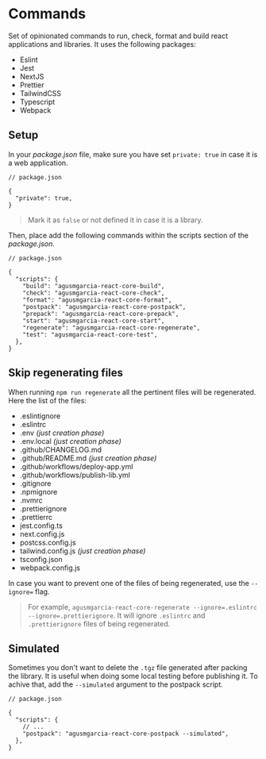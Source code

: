 # Commands

Set of opinionated commands to run, check, format and build react applications and libraries. It uses the following packages:

- Eslint
- Jest
- NextJS
- Prettier
- TailwindCSS
- Typescript
- Webpack

## Setup

In your _package.json_ file, make sure you have set `private: true` in case it is a web application.

```jsonc
// package.json

{
  "private": true,
}
```

> Mark it as `false` or not defined it in case it is a library.

Then, place add the following commands within the scripts section of the _package.json_.

```jsonc
// package.json

{
  "scripts": {
    "build": "agusmgarcia-react-core-build",
    "check": "agusmgarcia-react-core-check",
    "format": "agusmgarcia-react-core-format",
    "postpack": "agusmgarcia-react-core-postpack",
    "prepack": "agusmgarcia-react-core-prepack",
    "start": "agusmgarcia-react-core-start",
    "regenerate": "agusmgarcia-react-core-regenerate",
    "test": "agusmgarcia-react-core-test",
  },
}
```

## Skip regenerating files

When running `npm run regenerate` all the pertinent files will be regenerated. Here the list of the files:

- .eslintignore
- .eslintrc
- .env _(just creation phase)_
- .env.local _(just creation phase)_
- .github/CHANGELOG.md
- .github/README.md _(just creation phase)_
- .github/workflows/deploy-app.yml
- .github/workflows/publish-lib.yml
- .gitignore
- .npmignore
- .nvmrc
- .prettierignore
- .prettierrc
- jest.config.ts
- next.config.js
- postcss.config.js
- tailwind.config.js _(just creation phase)_
- tsconfig.json
- webpack.config.js

In case you want to prevent one of the files of being regenerated, use the `--ignore=` flag.

> For example, `agusmgarcia-react-core-regenerate --ignore=.eslintrc --ignore=.prettierignore`. It will ignore `.eslintrc` and `.prettierignore` files of being regenerated.

## Simulated

Sometimes you don't want to delete the `.tgz` file generated after packing the library. It is useful when doing some local testing before publishing it. To achive that, add the `--simulated` argument to the postpack script.

```jsonc
// package.json

{
  "scripts": {
    // ...
    "postpack": "agusmgarcia-react-core-postpack --simulated",
  },
}
```
